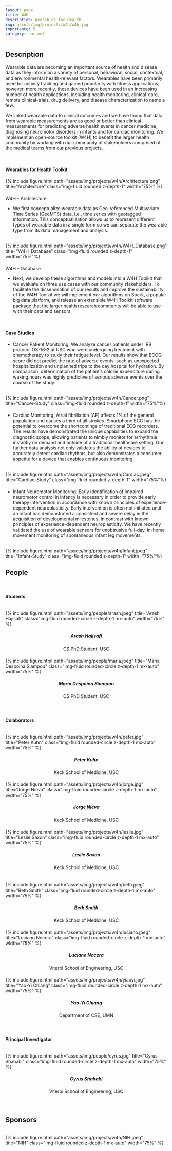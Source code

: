 ```yaml
---
layout: page
title: W4H
description: Wearables for Health
img: assets/img/projects/w4h/w4h.jpg
importance: 5
category: current
---
```


## Description

Wearable data are becoming an important source of health and disease data as they inform on a variety of personal, behavioral, social, contextual, and environmental health-relevant factors. Wearables have been primarily used for activity tracking and gained popularity with fitness applications; however, more recently, these devices have been used in an increasing number of health applications, including health monitoring, clinical-care, remote clinical-trials, drug delivery, and disease characterization to name a few.

We linked wearable data to clinical outcomes and we have found that data from wearable measurements are as good or better than clinical measurements for predicting adverse health events in cancer medicine, diagnosing neuromotor disorders in infants and for cardiac monitoring. We implement an open-source toolkit (W4H) to benefit the larger health community by working with our community of stakeholders comprised of the medical teams from our previous projects.

<br>

#### Wearables for Health Toolkit

<div class="row">
  <div class="text-center">
    <div class="col-sm mt-3 mt-md-0" style="margin-bottom: 20px;">
        {% include figure.html path="assets/img/projects/w4h/Architecture.png" title="Architecture" class="img-fluid rounded z-depth-1" width="75%" %}
    </div>
  </div>
</div>
<div class="caption">
  W4H - Architecture
</div>

- We first conceptualize wearable data as Geo-referenced Multivariate Time Series (GeoMTS) data, i.e., time series with geotagged information. This conceptualization allows us to represent different types of wearable data in a single form so we can separate the wearable type from its data management and analysis.
<br>

<div class="row">
  <div class="text-center">
    <div class="col-sm mt-3 mt-md-0" style="margin-bottom: 20px;">
        {% include figure.html path="assets/img/projects/w4h/W4H_Database.png" title="W4H_Database" class="img-fluid rounded z-depth-1" width="75%"%}
    </div>
  </div>
</div>
<div class="caption">
  W4H - Database
</div>

- Next, we develop these algorithms and models into a W4H Toolkit that we evaluate on three use cases with our community stakeholders. To facilitate the dissemination of our results and improve the sustainability of the W4H Toolkit we will implement our algorithms on Spark, a popular big data platform, and release an extensible W4H Toolkit software package that the larger health research community will be able to use with their data and sensors.

<br>

#### Case Studies

- Cancer Patient Monitoring: We analyze cancer patients under IRB protocol OS-16-2 at USC who were undergoing treatment with chemotherapy to study their fatigue level. Our results show that ECOG score did not predict the rate of adverse events, such as unexpected hospitalization and unplanned trips to the day hospital for hydration. By comparison, determination of the patient’s calorie expenditure during waking hours was highly predictive of serious adverse events over the course of the study.
<br>

<div class="row">
  <div class="text-center">
    <div class="col-sm mt-3 mt-md-0" style="margin-bottom: 20px;">
        {% include figure.html path="assets/img/projects/w4h/Cancer.png" title="Cancer-Study" class="img-fluid rounded z-depth-1" width="75%"%}
    </div>
  </div>
</div>
<div class="caption">
</div>

- Cardiac Monitoring: Atrial fibrillation (AF) affects 1% of the general population and causes a third of all strokes. Smartphone ECG has the potential to overcome the shortcomings of traditional ECG recorders. The results have demonstrated the unique capabilities to expand the diagnostic scope, allowing patients to nimbly monitor for arrhythmia instantly on demand and outside of a traditional healthcare setting. Our further data analysis not only validates the ability of devices to accurately detect cardiac rhythms, but also demonstrates a consumer appetite for a device that enables continuous monitoring.

<br>

<div class="row">
  <div class="text-center">
    <div class="col-sm mt-3 mt-md-0" style="margin-bottom: 20px;">
        {% include figure.html path="assets/img/projects/w4h/Cardiac.jpeg" title="Cardiac-Study" class="img-fluid rounded z-depth-1" width="75%"%}
    </div>
  </div>
</div>
<div class="caption">
</div>

- Infant Neuromotor Monitoring: Early identification of impaired neuromotor control in infancy is necessary in order to provide early therapy intervention in accordance with known principles of experience-dependent neuroplasticity. Early intervention is often not initiated until an infant has demonstrated a consistent and severe delay in the acquisition of developmental milestones, in contrast with known principles of experience-dependent neuroplasticity. We have recently validated the use of wearable sensors for unobtrusive full-day, in-home movement monitoring of spontaneous infant leg movements.

<br>

<div class="row">
  <div class="text-center">
    <div class="col-sm mt-3 mt-md-0" style="margin-bottom: 20px;">
        {% include figure.html path="assets/img/projects/w4h/Infant.jpeg" title="Infant-Study" class="img-fluid rounded z-depth-1" width="75%"%}
    </div>
  </div>
</div>
<div class="caption">
</div>

## People

<br>

#### Students

<br>

<div class="row">
  <div class="col-sm mt-3 mt-md-0" style="margin-bottom: 20px;">
    <div class="text-center">
        {% include figure.html path="assets/img/people/arash.jpeg" title="Arash Hajisafi" class="img-fluid rounded-circle z-depth-1 mx-auto" width="75%" %}
    </div>
    <h5 style="text-align:center;">Arash Hajisafi</h5>
    <p style="text-align:center;">CS PhD Student, USC</p>
  </div>
  <div class="col-sm mt-3 mt-md-0" style="margin-bottom: 20px;">
    <div class="text-center">
        {% include figure.html path="assets/img/people/maria.jpeg" title="Maria Despoina Siampou" class="img-fluid rounded-circle z-depth-1 mx-auto" width="75%" %}
    </div>
    <h5 style="text-align:center;">Maria Despoina Siampou</h5>
    <p style="text-align:center;">CS PhD Student, USC</p>
  </div>
  <div class="col-sm mt-3 mt-md-0" style="margin-bottom: 20px;">
  </div>
</div>

<br>

#### Colaborators
<br>

<div class="row">
  <div class="col-sm mt-3 mt-md-0" style="margin-bottom: 20px;">
    <div class="text-center">
        {% include figure.html path="assets/img/projects/w4h/peter.jpg" title="Peter Kuhn" class="img-fluid rounded-circle z-depth-1 mx-auto" width="75%" %}
    </div>
    <h5 style="text-align:center;">Peter Kuhn</h5>
    <p style="text-align:center;">Keck School of Medicine, USC</p>
  </div>
  <div class="col-sm mt-3 mt-md-0" style="margin-bottom: 20px;">
    <div class="text-center">
        {% include figure.html path="assets/img/projects/w4h/jorge.jpg" title="Jorge Nieva" class="img-fluid rounded-circle z-depth-1 mx-auto" width="75%" %}
    </div>
    <h5 style="text-align:center;">Jorge Nieva</h5>
    <p style="text-align:center;">Keck School of Medicine, USC</p>
  </div>
  <div class="col-sm mt-3 mt-md-0" style="margin-bottom: 20px;">
    <div class="text-center">
        {% include figure.html path="assets/img/projects/w4h/leslie.jpg" title="Leslie Saxon" class="img-fluid rounded-circle z-depth-1 mx-auto" width="75%" %}
    </div>
    <h5 style="text-align:center;">Leslie Saxon</h5>
    <p style="text-align:center;">Keck School of Medicine, USC</p>
  </div>
</div>

<br>

<div class="row">
  <div class="col-sm mt-3 mt-md-0" style="margin-bottom: 20px;">
    <div class="text-center">
        {% include figure.html path="assets/img/projects/w4h/beth.jpeg" title="Beth Smith" class="img-fluid rounded-circle z-depth-1 mx-auto" width="75%" %}
    </div>
    <h5 style="text-align:center;">Beth Smith</h5>
    <p style="text-align:center;">Keck School of Medicine, USC</p>
  </div>
  <div class="col-sm mt-3 mt-md-0" style="margin-bottom: 20px;">
    <div class="text-center">
        {% include figure.html path="assets/img/projects/w4h/luciano.jpeg" title="Luciano Nocera" class="img-fluid rounded-circle z-depth-1 mx-auto" width="75%" %}
    </div>
    <h5 style="text-align:center;">Luciano Nocera</h5>
    <p style="text-align:center;">Viterbi School of Engineering, USC</p>
  </div>
  <div class="col-sm mt-3 mt-md-0" style="margin-bottom: 20px;">
    <div class="text-center">
        {% include figure.html path="assets/img/projects/w4h/yiaoyi.jpg" title="Yao-Yi Chiang" class="img-fluid rounded-circle z-depth-1 mx-auto" width="75%" %}
    </div>
    <h5 style="text-align:center;">Yao-Yi Chiang</h5>
    <p style="text-align:center;">Department of CSE, UMN</p>
  </div>
</div>

<br>

#### Principal Investigator
<br>

<div class="row">
    <div class="col-sm mt-3 mt-md-0" style="margin-bottom: 20px;">
        <div class="text-center">
            {% include figure.html path="assets/img/people/cyrus.jpg" title="Cyrus Shahabi" class="img-fluid rounded-circle z-depth-1 mx-auto" width="75%" %}
        </div>
        <h5 style="text-align:center">Cyrus Shahabi</h5>
        <p style="text-align:center;">Viterbi School of Engineering, USC</p>
    </div>
    <div class="col-sm mt-3 mt-md-0" style="margin-bottom: 20px;">
    </div>
    <div class="col-sm mt-3 mt-md-0" style="margin-bottom: 20px;">
    </div>
</div>

<br>

## Sponsors
<br>

<div class="row">
  <div class="col-sm mt-3 mt-md-0" style="margin-bottom: 20px;">
    <div class="text-center">
        {% include figure.html path="assets/img/projects/w4h/NIH.jpeg" title="NIH" class="img-fluid rounded z-depth-1 mx-auto" width="75%" %}
    </div>
    <div class="col-sm mt-3 mt-md-0" style="margin-bottom: 20px;">
    </div>
    <div class="col-sm mt-3 mt-md-0" style="margin-bottom: 20px;">
    </div>
</div>